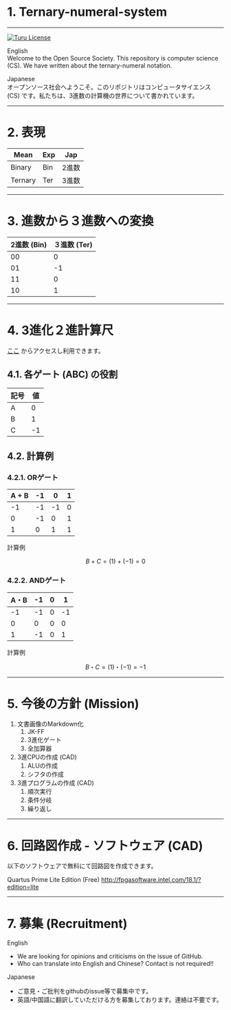 # 1. Ternary-numeral-system
______________________________________________________________________________

[![Turu License](https://img.shields.io/website-turu-license-black-red/http/shields.io.svg?label=license&style=flat-square)](turu-license.md)

English  
Welcome to the Open Source Society. This repository is computer science (CS).
We have written about the ternary-numeral notation.

Japanese  
オープンソース社会へようこそ。このリポジトリはコンピュータサイエンス (CS) です。私たちは、3進数の計算機の世界について書かれています。

______________________________________________________________________________
# 2. 表現

|  Mean     |  Exp  |  Jap  |
| ----      | ----   |  ---  |
|  Binary   |  Bin  |  2進数  |
|  Ternary  |  Ter  |  3進数  |

______________________________________________________________________________
# 3. 進数から３進数への変換

|  2進数 (Bin) |  ３進数 (Ter) |
| ----    | ---- |
|  00     |   0  |
|  01     |  -1  |
|  11     |   0  |
|  10     |   1  |

______________________________________________________________________________
# 4. 3進化２進計算尺

[ここ](https://konta220.github.io/Ternary-numeral-system/index.html) からアクセスし利用できます。

## 4.1. 各ゲート (ABC) の役割
|  記号  |  値  |
| ---- | ---- |
|  A |  0   |
|  B |  1   |
|  C |  -1  |

## 4.2. 計算例


### 4.2.1. ORゲート

| A + B |   -1 |  0  |  1  |
| ----  | ---- |---- |---- |
|  -1   |  -1  | -1  | 0   |
|   0   |  -1  |  0  | 1   |
|   1   |   0  |  1  | 1   |

計算例
```math
B + C
= (1) + (-1)
= 0
```

### 4.2.2. ANDゲート

| A・B   |   -1 |  0  |  1  |
| ----   | ---- |---- |---- |
|  -1    |  -1  |  0  | -1  |
|   0    |   0  |  0  |  0  |
|   1    |  -1  |  0  |  1  |


計算例
```math
B ・ C 
= (1) ・ (-1) 
= -1
```

______________________________________________________________________________
# 5. 今後の方針 (Mission)

1. 文書画像のMarkdown化
    1. JK-FF
    2. 3進化ゲート
    3. 全加算器
2. 3進CPUの作成 (CAD)
    1. ALUの作成
    2. シフタの作成
3. 3進プログラムの作成 (CAD)
    1. 順次実行
    2. 条件分岐
    3. 繰り返し


______________________________________________________________________________
# 6. 回路図作成 - ソフトウェア (CAD)

以下のソフトウェアで無料にて回路図を作成できます。

Quartus Prime Lite Edition (Free)
http://fpgasoftware.intel.com/18.1/?edition=lite

______________________________________________________________________________
# 7. 募集 (Recruitment)

English
- We are looking for opinions and criticisms on the issue of GitHub.
- Who can translate into English and Chinese?
Contact is not required!!

Japanese
- ご意見・ご批判をgithubのissue等で募集中です。
- 英語/中国語に翻訳していただける方を募集しております。連絡は不要です。
